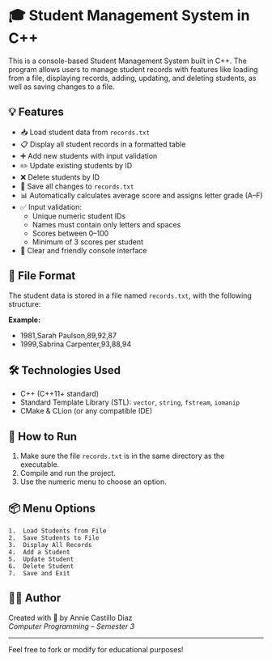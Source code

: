 # 🎓 Student Management System in C++

This is a console-based Student Management System built in C++. The program allows users to manage student records with features like loading from a file, displaying records, adding, updating, and deleting students, as well as saving changes to a file.

## 💡 Features

- 📥 Load student data from `records.txt`
- 📋 Display all student records in a formatted table
- ➕ Add new students with input validation
- ✏️ Update existing students by ID
- ❌ Delete students by ID
- 💾 Save all changes to `records.txt`
- 📊 Automatically calculates average score and assigns letter grade (A–F)
- ✅ Input validation:
  - Unique numeric student IDs
  - Names must contain only letters and spaces
  - Scores between 0–100
  - Minimum of 3 scores per student
- 💬 Clear and friendly console interface

## 📁 File Format

The student data is stored in a file named `records.txt`, with the following structure:

**Example:**

- 1981,Sarah Paulson,89,92,87
- 1999,Sabrina Carpenter,93,88,94

## 🛠 Technologies Used

- C++ (C++11+ standard)
- Standard Template Library (STL): `vector`, `string`, `fstream`, `iomanip`
- CMake & CLion (or any compatible IDE)

## 🚀 How to Run

1. Make sure the file `records.txt` is in the same directory as the executable.
2. Compile and run the project.
3. Use the numeric menu to choose an option.

## 📦 Menu Options

	1.	Load Students from File
	2.	Save Students to File
	3.	Display All Records
	4.	Add a Student
	5.	Update Student
	6.	Delete Student
	7.	Save and Exit

## 👩‍💻 Author

Created with 💜 by Annie Castillo Diaz  
*Computer Programming – Semester 3*

---

Feel free to fork or modify for educational purposes!
